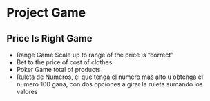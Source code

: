 #	Project Game
##	Price Is Right Game
*	Range Game
	Scale up to range of the price is “correct”
*	Bet to the price of cost of clothes
*	Poker Game
total of products
*	Ruleta de Numeros, el que tenga el numero mas alto u obtenga el numero 100 gana, con dos opciones a girar la ruleta sumando los valores